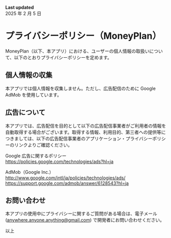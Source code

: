 **Last updated**  
2025 年 2 月 5 日

# プライバシーポリシー（MoneyPlan）

MoneyPlan（以下、本アプリ）における、ユーザーの個人情報の取扱いについて、以下のとおりプライバシーポリシーを定めます。

## 個人情報の収集

本アプリでは個人情報を収集しません。ただし、広告配信のために Google AdMob を使用しています。

## 広告について

本アプリでは、広告配信を目的として以下の広告配信事業者がご利用者の情報を自動取得する場合がございます。取得する情報、利用目的、第三者への提供等につきましては、以下の広告配信事業者のアプリケーション・プライバシーポリシーのリンクよりご確認ください。

Google 広告に関するポリシー  
https://policies.google.com/technologies/ads?hl=ja

AdMob（Google Inc.）
http://www.google.com/intl/ja/policies/technologies/ads/
https://support.google.com/admob/answer/6128543?hl=ja

## お問い合わせ

本アプリの使用中にプライバシーに関するご質問がある場合は、電子メール (anywhere.anyone.anything@gmail.com) で開発者にお問い合わせください。

以上
